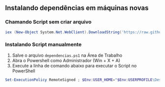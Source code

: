 ## Instalando dependências em máquinas novas

### Chamando Script sem criar arquivo

```powershell
iex (New-Object System.Net.WebClient).DownloadString('https://raw.githubusercontent.com/joaofrediani/instalando-novas-dependencias/main/dependencias.ps1')
```

### Instalando Script manualmente

1. Salve o arquivo `dependencias.ps1` na Área de Trabalho
2. Abra o Powershell como Administrador (Win + X + A)
3. Execute a linha de comando abaixo para executar o Script no PowerShell

```powershell
Set-ExecutionPolicy RemoteSigned ; $Env:USER_HOME="$Env:USERPROFILE\Desktop" ; cd $Env:USER_HOME ; .\dependencias.ps1
```
